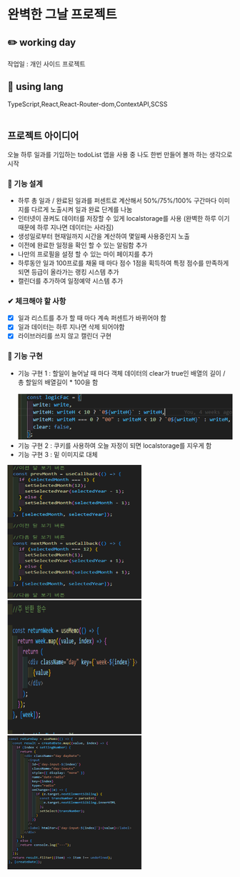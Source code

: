 # 완벽한 그날 프로젝트

## ✏️ working day

작업일 : 개인 사이드 프로젝트
<br />

## 📃 using lang

TypeScript,React,React-Router-dom,ContextAPI,SCSS
<br />
<br />

## 프로젝트 아이디어

오늘 하루 일과를 기입하는 todoList 앱을 사용 중 나도 한번 만들어 볼까 하는 생각으로 시작

### 📝 기능 설계

- 하루 총 일과 / 완료된 일과를 퍼센트로 계산해서 50%/75%/100% 구간마다 이미지를 다르게 노출시켜 일과 완료 단계를 나눔
- 인터넷이 끊켜도 데이터를 저장할 수 있게 localstorage를 사용 (완벽한 하루 이기 때문에 하루 지나면 데이터는 사라짐)
- 생성일로부터 현재일까지 시간을 계산하여 몇일째 사용중인지 노출
- 이전에 완료한 일정을 확인 할 수 있는 알림함 추가
- 나만의 프로필을 설정 할 수 있는 마이 페이지를 추가
- 하루동안 일과 100프로를 채울 때 마다 점수 1점을 획득하여 특정 점수를 만족하게 되면 등급이 올라가는 랭킹 시스템 추가
- 캘린더를 추가하여 일정예약 시스템 추가

### ✔ 체크해야 할 사항

- [x] 일과 리스트를 추가 할 때 마다 계속 퍼센트가 바뀌어야 함
- [x] 일과 데이터는 하루 지나면 삭제 되어야함
- [x] 라이브러리를 쓰지 않고 캘린더 구현

### 🚀 기능 구현

- 기능 구현 1 : 할일이 늘어날 때 마다 객체 데이터의 clear가 true인 배열의 길이 / 총 할일의 배열길이 \* 100을 함
  <br />
  <br />
  <img src="./public/img/initialObject.PNG" alt="" />
- 기능 구현 2 : 쿠키를 사용하여 오늘 자정이 되면 localstorage를 지우게 함
- 기능 구현 3 : 밑 이미지로 대체
<div>
  <img src="./public/img/month.PNG" alt=""  width="300" height="300" />
  <img src="./public/img/week.PNG" alt="" width="300" height="300" />
  <img src="./public/img/day.PNG" alt="" width="300" height="300" />
</div>
